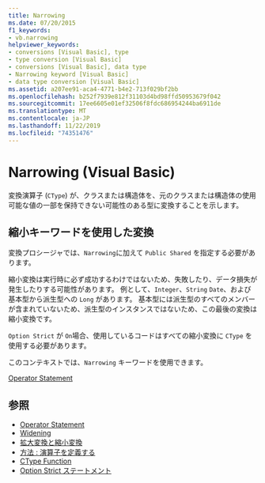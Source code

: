 ```yaml
---
title: Narrowing
ms.date: 07/20/2015
f1_keywords:
- vb.narrowing
helpviewer_keywords:
- conversions [Visual Basic], type
- type conversion [Visual Basic]
- conversions [Visual Basic], data type
- Narrowing keyword [Visual Basic]
- data type conversion [Visual Basic]
ms.assetid: a207ee91-aca4-4771-b4e2-713f029bf2bb
ms.openlocfilehash: b252f7939e812f31103d4bd98ffd50953679f042
ms.sourcegitcommit: 17ee6605e01ef32506f8fdc686954244ba6911de
ms.translationtype: MT
ms.contentlocale: ja-JP
ms.lasthandoff: 11/22/2019
ms.locfileid: "74351476"
---
```

# <a name="narrowing-visual-basic"></a>Narrowing (Visual Basic)
変換演算子 (`CType`) が、クラスまたは構造体を、元のクラスまたは構造体の使用可能な値の一部を保持できない可能性のある型に変換することを示します。  
  
## <a name="converting-with-the-narrowing-keyword"></a>縮小キーワードを使用した変換  
 変換プロシージャでは、`Narrowing`に加えて `Public Shared` を指定する必要があります。  
  
 縮小変換は実行時に必ず成功するわけではないため、失敗したり、データ損失が発生したりする可能性があります。 例として、`Integer`、`String` `Date`、および基本型から派生型への `Long` があります。 基本型には派生型のすべてのメンバーが含まれていないため、派生型のインスタンスではないため、この最後の変換は縮小変換です。  
  
 `Option Strict` が `On`場合、使用しているコードはすべての縮小変換に `CType` を使用する必要があります。  
  
 このコンテキストでは、`Narrowing` キーワードを使用できます。  
  
 [Operator Statement](../../../visual-basic/language-reference/statements/operator-statement.md)  
  
## <a name="see-also"></a>参照

- [Operator Statement](../../../visual-basic/language-reference/statements/operator-statement.md)
- [Widening](../../../visual-basic/language-reference/modifiers/widening.md)
- [拡大変換と縮小変換](../../../visual-basic/programming-guide/language-features/data-types/widening-and-narrowing-conversions.md)
- [方法 : 演算子を定義する](../../../visual-basic/programming-guide/language-features/procedures/how-to-define-an-operator.md)
- [CType Function](../../../visual-basic/language-reference/functions/ctype-function.md)
- [Option Strict ステートメント](../../../visual-basic/language-reference/statements/option-strict-statement.md)
